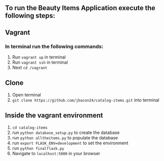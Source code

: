 ## To run the Beauty Items Application execute the following steps:

## Vagrant
### In terminal run the following commands:

1. Run `vagrant up` in terminal
2. Run `vagrant ssh` in terminal
3. Next `cd /vagrant`

## Clone

1. Open terminal
2. `git clone https://github.com/jbacon24/catalog-items.git` into terminal

## Inside the vagrant environment

1. `cd catalog-items`
2. run `python database_setup.py` to create the database
3. run `python alltheitems.py` to populate the database
4. run `export FLASK_ENV=development` to set the environment 
5. run `python finalflask.py`
6. Navigate to `localhost:5000` in your browser
